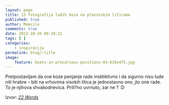 ```yaml
---
layout: page
title: 13 fotografija ludih koza na planinskim liticama
published: true
author: Momcilo
comments: true
date: 2013-10-26 09:10:21
tags: [ ]
categories:
    - inspiracija
permalink: blog/:title
image:
    feature: Goats-in-precarious-positions-03-634x475.jpg
---
```

Pretpostavljam da ove koze penjanje rade insktiktivno i da sigurno nisu lude niti hrabre &#8211; biti na vrhovima visokih litica je jednostavno ono ڑto one rade. To je njihova shvakodnevica. Prili?no uvrnuto, zar ne ? :D



























Izvor: [_22 Words_][1]

 [1]: http://twentytwowords.com/2012/01/11/13-pictures-of-crazy-goats-on-cliffs/ "22 Words"